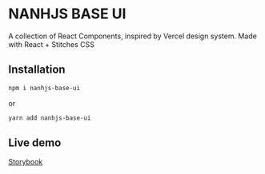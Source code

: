 # NANHJS BASE UI

A collection of React Components, inspired by Vercel design system.
Made with React + Stitches CSS

## Installation

```bash
npm i nanhjs-base-ui
```
or

```bash
yarn add nanhjs-base-ui
```
## Live demo
[Storybook](https://6386f99eb5b46043a586054a-bzaadqeskp.chromatic.com/)
